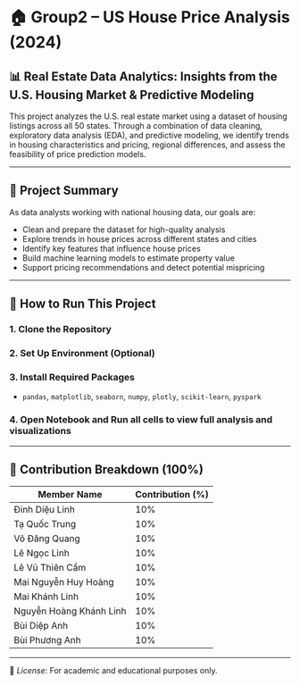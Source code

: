 # 🏠 Group2 – US House Price Analysis (2024)

## 📊 Real Estate Data Analytics: Insights from the U.S. Housing Market & Predictive Modeling 

This project analyzes the U.S. real estate market using a dataset of housing listings across all 50 states. Through a combination of data cleaning, exploratory data analysis (EDA), and predictive modeling, we identify trends in housing characteristics and pricing, regional differences, and assess the feasibility of price prediction models.

---

## 🎯 Project Summary

As data analysts working with national housing data, our goals are:

- Clean and prepare the dataset for high-quality analysis  
- Explore trends in house prices across different states and cities  
- Identify key features that influence house prices  
- Build machine learning models to estimate property value  
- Support pricing recommendations and detect potential mispricing

---

## 🚀 How to Run This Project

### 1. Clone the Repository
### 2. Set Up Environment (Optional)
### 3. Install Required Packages
 - `pandas`, `matplotlib`, `seaborn`, `numpy`,  `plotly`,  `scikit-learn`,  `pyspark`

### 4. Open Notebook and Run all cells to view full analysis and visualizations

---

## 👥 Contribution Breakdown (100%)

| Member Name                   | Contribution (%) |
|------------------------------|------------------|
| Đinh Diệu Linh               | 10%              |
| Tạ Quốc Trung                | 10%              |
| Võ Đăng Quang                | 10%              |
| Lê Ngọc Linh                 | 10%              |
| Lê Vũ Thiên Cầm              | 10%              |
| Mai Nguyễn Huy Hoàng         | 10%              |
| Mai Khánh Linh               | 10%              |
| Nguyễn Hoàng Khánh Linh      | 10%              |
| Bùi Diệp Anh                 | 10%              |
| Bùi Phương Anh               | 10%              |

---

📌 *License*: For academic and educational purposes only.
